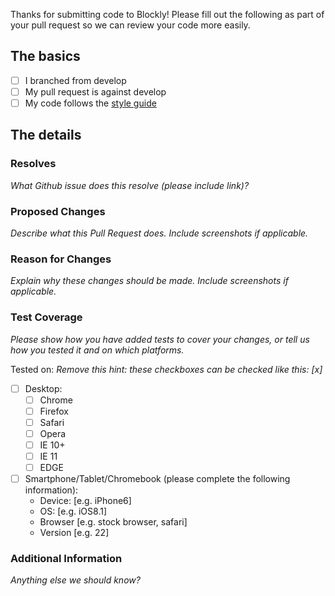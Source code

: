 Thanks for submitting code to Blockly!  Please fill out the following as part of your pull request so we can review your code more easily.

## The basics

- [ ] I branched from develop
- [ ] My pull request is against develop
- [ ] My code follows the [style guide](https://developers.google.com/blockly/guides/modify/web/style-guide)

## The details
### Resolves

_What Github issue does this resolve (please include link)?_

### Proposed Changes

_Describe what this Pull Request does.  Include screenshots if applicable._

### Reason for Changes

_Explain why these changes should be made.  Include screenshots if applicable._

### Test Coverage

_Please show how you have added tests to cover your changes, or tell us how you tested it and on which platforms._

Tested on:
_Remove this hint: these checkboxes can be checked like this: [x]_
- [ ] Desktop:
  - [ ] Chrome
  - [ ] Firefox
  - [ ] Safari
  - [ ] Opera
  - [ ] IE 10+
  - [ ] IE 11
  - [ ] EDGE

- [ ] Smartphone/Tablet/Chromebook (please complete the following information):
  - Device: [e.g. iPhone6]
  - OS: [e.g. iOS8.1]
  - Browser [e.g. stock browser, safari]
  - Version [e.g. 22]
  
### Additional Information

_Anything else we should know?_
